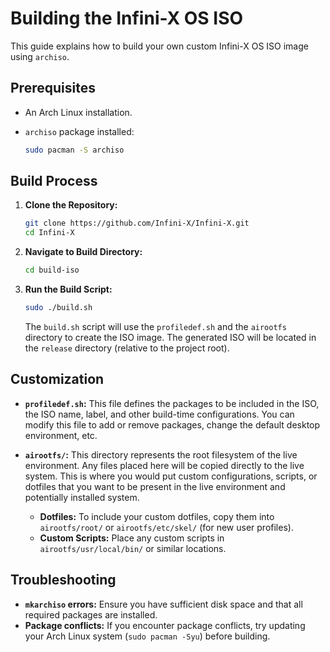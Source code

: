 # Building the Infini-X OS ISO

This guide explains how to build your own custom Infini-X OS ISO image using `archiso`.

## Prerequisites

-   An Arch Linux installation.
-   `archiso` package installed:

    ```bash
    sudo pacman -S archiso
    ```

## Build Process

1.  **Clone the Repository:**

    ```bash
    git clone https://github.com/Infini-X/Infini-X.git
    cd Infini-X
    ```

2.  **Navigate to Build Directory:**

    ```bash
    cd build-iso
    ```

3.  **Run the Build Script:**

    ```bash
    sudo ./build.sh
    ```

    The `build.sh` script will use the `profiledef.sh` and the `airootfs` directory to create the ISO image. The generated ISO will be located in the `release` directory (relative to the project root).

## Customization

-   **`profiledef.sh`:** This file defines the packages to be included in the ISO, the ISO name, label, and other build-time configurations. You can modify this file to add or remove packages, change the default desktop environment, etc.

-   **`airootfs/`:** This directory represents the root filesystem of the live environment. Any files placed here will be copied directly to the live system. This is where you would put custom configurations, scripts, or dotfiles that you want to be present in the live environment and potentially installed system.

    -   **Dotfiles:** To include your custom dotfiles, copy them into `airootfs/root/` or `airootfs/etc/skel/` (for new user profiles).
    -   **Custom Scripts:** Place any custom scripts in `airootfs/usr/local/bin/` or similar locations.

## Troubleshooting

-   **`mkarchiso` errors:** Ensure you have sufficient disk space and that all required packages are installed.
-   **Package conflicts:** If you encounter package conflicts, try updating your Arch Linux system (`sudo pacman -Syu`) before building.
